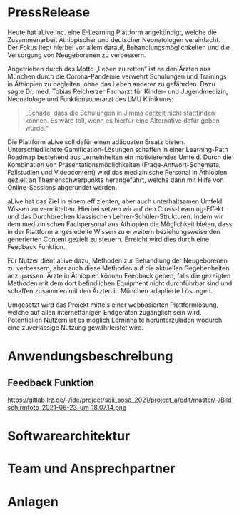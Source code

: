 # PressRelease

Heute hat aLive Inc. eine E-Learning Plattform angekündigt, welche die Zusammenarbeit Äthiopischer und deutscher Neonatologen vereinfacht. Der Fokus liegt hierbei vor allem darauf, Behandlungsmöglichkeiten und die Versorgung von Neugeborenen zu verbessern.

Angetrieben durch das Motto „Leben zu retten“ ist es den Ärzten aus München durch die Corona-Pandemie verwehrt Schulungen und Trainings in Äthiopien zu begleiten, ohne das Leben anderer zu gefährden. Dazu sagte Dr. med. Tobias Reicherzer Facharzt für Kinder- und Jugendmedizin, Neonatologe und Funktionsoberarzt des LMU Klinikums:

> „Schade, dass die Schulungen in Jimma derzeit nicht stattfinden können. Es wäre toll, wenn es hierfür eine Alternative dafür geben würde.“

Die Plattform aLive soll dafür einen adäquaten Ersatz bieten. Unterschiedlichste Gamification-Lösungen schaffen in einer Learning-Path Roadmap bestehend aus Lerneinheiten ein motivierendes Umfeld. Durch die Kombination von Präsentationsmöglichkeiten (Frage-Antwort-Schemata, Fallstudien und Videocontent) wird das medizinische Personal in Äthiopien gezielt an Themenschwerpunkte herangeführt, welche dann mit Hilfe von Online-Sessions abgerundet werden.

aLive hat das Ziel in einem effizienten, aber auch unterhaltsamen Umfeld Wissen zu vermittelten. Hierbei setzen wir auf den Cross-Learning-Effekt und das Durchbrechen klassischen Lehrer-Schüler-Strukturen. Indem wir dem medizinischen Fachpersonal aus Äthiopien die Möglichkeit bieten, dass in der Plattform angesiedelte Wissen zu erweitern beziehungsweise den generierten Content gezielt zu steuern. Erreicht wird dies durch eine Feedback Funktion.

Für Nutzer dient aLive dazu, Methoden zur Behandlung der Neugeborenen zu verbessern, aber auch diese Methoden auf die aktuellen Gegebenheiten anzupassen. Ärzte in Äthiopien können Feedback geben, falls die gezeigten Methoden mit dem dort befindlichen Equipment nicht durchführbar sind und schaffen zusammen mit den Ärzten in München adaptierte Lösungen.

Umgesetzt wird das Projekt mittels einer webbasierten Plattformlösung, welche auf allen internetfähigen Endgeräten zugänglich sein wird. Potentiellen Nutzern ist es möglich Lerninhalte herunterzuladen wodurch eine zuverlässige Nutzung gewährleistet wird.

# Anwendungsbeschreibung

## Feedback Funktion

https://gitlab.lrz.de/-/ide/project/seii_sose_2021/project_a/edit/master/-/Bildschirmfoto_2021-06-23_um_18.07.14.png

# Softwarearchitektur

# Team und Ansprechpartner

# Anlagen
